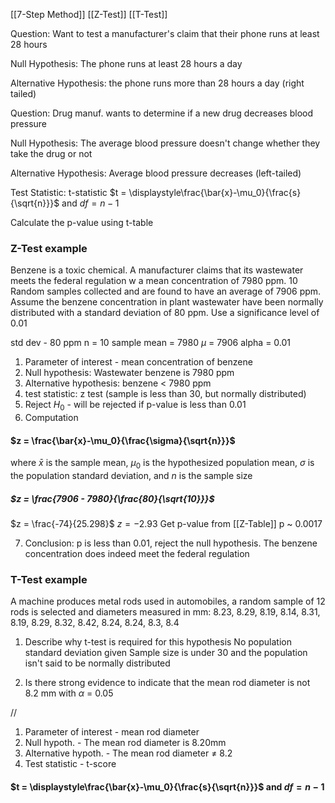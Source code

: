[[7-Step Method]]
[[Z-Test]]
[[T-Test]]


Question: Want to test a manufacturer's claim that their phone runs at least 28 hours

Null Hypothesis: The phone runs at least 28 hours a day

Alternative Hypothesis: the phone runs more than 28 hours a day (right tailed)


Question: Drug manuf. wants to determine if a new drug decreases blood pressure

Null Hypothesis: The average blood pressure doesn't change whether they take the drug or not

Alternative Hypothesis: Average blood pressure decreases (left-tailed)


 Test Statistic: t-statistic
 $t = \displaystyle\frac{\bar{x}-\mu_0}{\frac{s}{\sqrt{n}}}$ and $df = n - 1$
 
 Calculate the p-value using t-table


### Z-Test example
Benzene is a toxic chemical. A manufacturer claims that its wastewater meets the federal regulation w a mean concentration of 7980 ppm. 10 Random samples collected and are found to have an average of 7906 ppm. Assume the benzene concentration in plant wastewater have been normally distributed with a standard deviation of 80 ppm. Use a significance level of 0.01

std dev - 80 ppm
n = 10
sample mean = 7980
$\mu$ = 7906
alpha = 0.01

1. Parameter of interest - mean concentration of benzene
2. Null hypothesis: Wastewater benzene is 7980 ppm
3. Alternative hypothesis: benzene < 7980 ppm
4. test statistic: z test (sample is less than 30, but normally distributed)
5. Reject $H_0$ - will be rejected if p-value is less than 0.01
6. Computation
#### $z = \frac{\bar{x}-\mu_0}{\frac{\sigma}{\sqrt{n}}}$
 where $\bar{x}$ is the sample mean, $\mu_0$ is the hypothesized population mean, $\sigma$ is the population standard deviation, and $n$ is the sample size 
##### $z = \frac{7906 - 7980}{\frac{80}{\sqrt{10}}}$
$z = \frac{-74}{25.298}$
$z = -2.93$
Get p-value from [[Z-Table]]
p ~ 0.0017

7. Conclusion: p is less than 0.01, reject the null hypothesis. The benzene concentration does indeed meet the federal regulation


### T-Test example
A machine produces metal rods used in automobiles, a random sample of 12 rods is selected and diameters measured in mm:
8.23, 8.29, 8.19, 8.14, 8.31, 8.19, 8.29, 8.32, 8.42, 8.24, 8.24, 8.3, 8.4

1. Describe why t-test is required for this hypothesis
No population standard deviation given
Sample size is under 30 and the population isn't said to be normally distributed

2. Is there strong evidence to indicate that the mean rod diameter is not 8.2 mm with $\alpha$ = 0.05

//
1. Parameter of interest - mean rod diameter
2. Null hypoth. - The mean rod diameter is 8.20mm
3. Alternative hypoth. - The mean rod diameter $\neq$ 8.2
4. Test statistic - t-score
#### $t = \displaystyle\frac{\bar{x}-\mu_0}{\frac{s}{\sqrt{n}}}$ and $df = n - 1$
